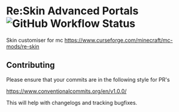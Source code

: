 # Re:Skin Advanced Portals ![GitHub Workflow Status](https://github.com/sekwah41/Re-Skin/actions/workflows/gradle.yml/badge.svg?branch=release-forge-1.16)
Skin customiser for mc https://www.curseforge.com/minecraft/mc-mods/re-skin


## Contributing
Please ensure that your commits are in the following style for PR's

https://www.conventionalcommits.org/en/v1.0.0/

This will help with changelogs and tracking bugfixes.
